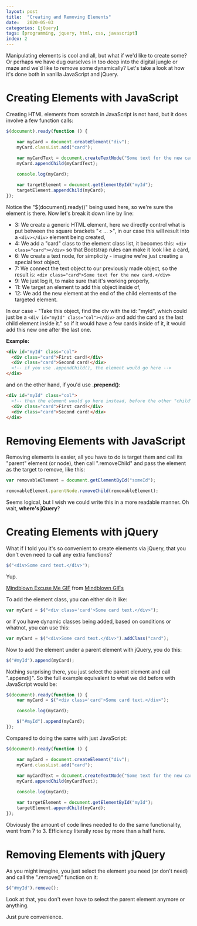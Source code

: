 ```yaml
---
layout: post
title:  "Creating and Removing Elements"
date:   2020-05-03
categories: [jQuery]
tags: [programming, jquery, html, css, javascript]
index: 2
---
```


Manipulating elements is cool and all, but what if we'd like to create some? Or perhaps we have dug ourselves in too deep into the digital jungle or maze and we'd like to remove some dynamically? Let's take a look at how it's done both in vanilla JavaScript and jQuery.

# Creating Elements with JavaScript

Creating HTML elements from scratch in JavaScript is not hard, but it does involve a few function calls:

```javascript
$(document).ready(function () {

    var myCard = document.createElement("div");
    myCard.classList.add("card"); 
    
    var myCardText = document.createTextNode("Some text for the new card.");
    myCard.appendChild(myCardText);

    console.log(myCard);

    var targetElement = document.getElementById("myId");
    targetElement.appendChild(myCard);
});
```

Notice the "$(document).ready()" being used here, so we're sure the element is there. Now let's break it down line by line:

* 3: We create a generic HTML element, here we directly control what is put between the square brackets "< ... >", in our case this will result into a `<div></div>` element being created,
* 4: We add a "card" class to the element class list, it becomes this: `<div class="card"></div>` so that Bootstrap rules can make it look like a card,
* 6: We create a text node, for simplicity - imagine we're just creating a special text object,
* 7: We connect the text object to our previously made object, so the result is: `<div class="card">Some text for the new card.</div>`
* 9: We just log it, to make sure that it's working properly,
* 11: We target an element to add this object inside of,
* 12: We add the new element at the end of the child elements of the targeted element.

In our case - "Take this object, find the div with the id: "myId", which could just be a `<div id="myId" class="col"></div>` and add the card as the last child element inside it." so if it would have a few cards inside of it, it would add this new one after the last one.

**Example:**

```html
<div id="myId" class="col">
  <div class="card">First card!</div>
  <div class="card">Second card!</div>
  <!-- if you use .appendChild(), the element would go here -->
</div>
```

and on the other hand, if you'd use **.prepend()**:

```html
<div id="myId" class="col">
  <!-- then the element would go here instead, before the other "child" elements -->
  <div class="card">First card!</div>
  <div class="card">Second card!</div>
</div>
```

# Removing Elements with JavaScript

Removing elements is easier, all you have to do is target them and call its "parent" element (or node), then call ".removeChild" and pass the element as the target to remove, like this:

```javascript
var removableElement = document.getElementById("someId");

removableElement.parentNode.removeChild(removableElement);
```

Seems logical, but I wish we could write this in a more readable manner. Oh wait, **where's jQuery**?

# Creating Elements with jQuery

What if I told you it's so convenient to create elements via jQuery, that you don't even need to call any extra functions?

```javascript
$("<div>Some card text.</div>");
```

Yup.

<div class="tenor-gif-embed" data-postid="14053511" data-share-method="host" data-width="100%" data-aspect-ratio="1.7131782945736433"><a href="https://tenor.com/view/mindblown-excuse-me-what-me-dr-phil-gif-14053511">Mindblown Excuse Me GIF</a> from <a href="https://tenor.com/search/mindblown-gifs">Mindblown GIFs</a></div><script type="text/javascript" async src="https://tenor.com/embed.js"></script>


To add the element class, you can either do it like:

```javascript
var myCard = $("<div class='card'>Some card text.</div>");
```

or if you have dynamic classes being added, based on conditions or whatnot, you can use this:

```javascript
var myCard = $("<div>Some card text.</div>").addClass("card");
```

Now to add the element under a parent element with jQuery, you do this:

```javascript
$("#myId").append(myCard);
```

Nothing surprising there, you just select the parent element and call ".append()". So the full example equivalent to what we did before with JavaScript would be:

```javascript
$(document).ready(function () {
    var myCard = $("<div class='card'>Some card text.</div>");

    console.log(myCard);

    $("#myId").append(myCard);
});
```

Compared to doing the same with just JavaScript:

```javascript
$(document).ready(function () {

    var myCard = document.createElement("div");
    myCard.classList.add("card"); 
    
    var myCardText = document.createTextNode("Some text for the new card.");
    myCard.appendChild(myCardText);

    console.log(myCard);

    var targetElement = document.getElementById("myId");
    targetElement.appendChild(myCard);
});
```

Obviously the amount of code lines needed to do the same functionality, went from 7 to 3. Efficiency literally rose by more than a half here.

# Removing Elements with jQuery

As you might imagine, you just select the element you need (or don't need) and call the ".remove()" function on it:

```javascript
$("#myId").remove();
```

Look at that, you don't even have to select the parent element anymore or anything. 

Just pure convenience.

